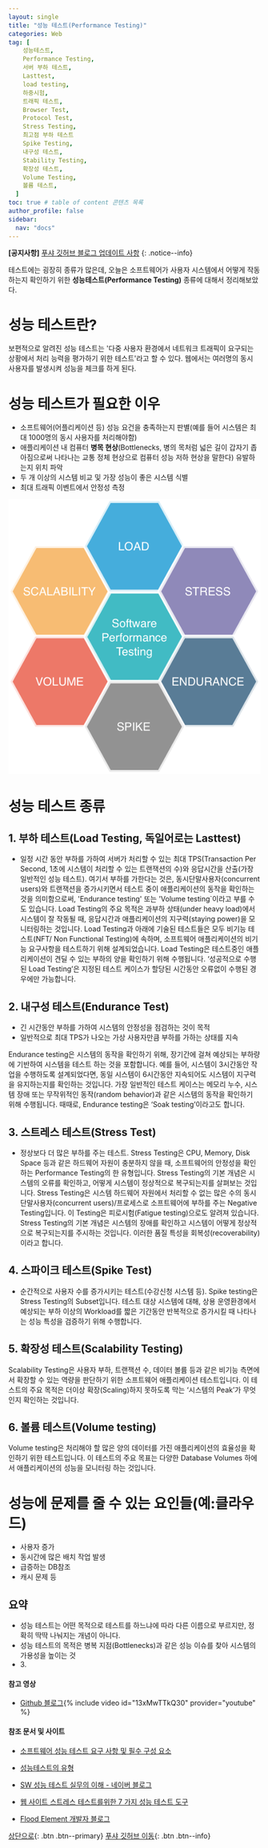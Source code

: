 ```yaml
---
layout: single
title: "성능 테스트(Performance Testing)"
categories: Web
tag: [
    성능테스트,
    Performance Testing,
    서버 부하 테스트,
    Lasttest,
    load testing,
    하중시험,
    트래픽 테스트,
    Browser Test,
    Protocol Test,
    Stress Testing,
    최고점 부하 테스트
    Spike Testing,
    내구성 테스트,
    Stability Testing,
    확장성 테스트,
    Volume Testing,
    볼륨 테스트,
  ]
toc: true # table of content 콘텐츠 목록
author_profile: false
sidebar:
  nav: "docs"
---
```


**[공지사항]** [푸샤 깃허브 블로그 업데이트 사항](https://github.com/de24world/de24world.github.io)
{: .notice--info}

테스트에는 굉장히 종류가 많은데, 오늘은 소프트웨어가 사용자 시스템에서 어떻게 작동하는지 확인하기 위한 **성능테스트(Performance Testing)** 종류에 대해서 정리해보았다.

# 성능 테스트란?

보편적으로 알려진 성능 테스트는 '다중 사용자 환경에서 네트워크 트래픽이 요구되는 상황에서 처리 능력을 평가하기 위한 테스트'라고 할 수 있다. 웹에서는 여러명의 동시 사용자를 발생시켜 성능을 체크를 하게 된다.

# 성능 테스트가 필요한 이우

- 소프트웨어(어플리케이션 등) 성능 요건을 충족하는지 판별(예를 들어 시스템은 최대 1000명의 동시 사용자를 처리해야함)
- 애플리케이션 내 컴퓨터 **병목 현상**(Bottlenecks, 병의 목처럼 넓은 길이 갑자기 좁아짐으로써 나타나는 교통 정체 현상으로 컴퓨터 성능 저하 현상을 말한다) 유발하는지 위치 파악
- 두 개 이상의 시스템 비교 및 가장 성능이 좋은 시스템 식별
- 최대 트래픽 이벤트에서 안정성 측정

<img src="/assets/images/Test/performance_testing.png" />

# 성능 테스트 종류

## 1. 부하 테스트(Load Testing, 독일어로는 Lasttest)

- 일정 시간 동안 부하를 가하여 서버가 처리할 수 있는 최대 TPS(Transaction Per Second, 1초에 시스템이 처리할 수 있는 트랜잭션의 수)와 응답시간을 산출(가장 일반적인 성능 테스트). 여기서 부하를 가한다는 것은, 동시단말사용자(concurrent users)와 트랜잭션을 증가시키면서 테스트 중이 애플리케이션의 동작을 확인하는 것을 의미함으로써, 'Endurance testing' 또는 'Volume testing`이라고 부를 수도 있습니다. Load Testing의 주요 목적은 과부하 상태(under heavy load)에서 시스템이 잘 작동될 때, 응답시간과 애플리케이션의 지구력(staying power)을 모니터링하는 것입니다. Load Testing과 아래에 기술된 테스트들은 모두 비기능 테스트(NFT/ Non Functional Testing)에 속하며, 소프트웨어 애플리케이션의 비기능 요구사항을 테스트하기 위해 설계되었습니다. Load Testing은 테스트중인 애플리케이션이 견딜 수 있는 부하의 양을 확인하기 위해 수행됩니다. ‘성공적으로 수행된 Load Testing’은 지정된 테스트 케이스가 할당된 시간동안 오류없이 수행된 경우에만 가능합니다.

## 2. 내구성 테스트(Endurance Test)

- 긴 시간동안 부하를 가하여 시스템의 안정성을 점검하는 것이 목적
- 일반적으로 최대 TPS가 나오는 가상 사용자만큼 부하를 가하는 상태를 지속

Endurance testing은 시스템의 동작을 확인하기 위해, 장기간에 걸쳐 예상되는 부하량에 기반하여 시스템을 테스트 하는 것을 포함합니다. 예를 들어, 시스템이 3시간동안 작업을 수행하도록 설계되었다면, 동일 시스템이 6시간동안 지속되어도 시스템이 지구력을 유지하는지를 확인하는 것입니다. 가장 일반적인 테스트 케이스는 메모리 누수, 시스템 장애 또는 무작위적인 동작(random behavior)과 같은 시스템의 동작을 확인하기 위해 수행됩니다. 때때로, Endurance testing은 ‘Soak testing’이라고도 합니다.

## 3. 스트레스 테스트(Stress Test)

- 정상보다 더 많은 부하를 주는 테스트. Stress Testing은 CPU, Memory, Disk Space 등과 같은 하드웨어 자원이 충분하지 않을 때, 소프트웨어의 안정성을 확인하는 Performance Testing의 한 유형입니다. Stress Testing의 기본 개념은 시스템의 오류를 확인하고, 어떻게 시스템이 정상적으로 복구되는지를 살펴보는 것입니다. Stress Testing은 시스템 하드웨어 자원에서 처리할 수 없는 많은 수의 동시단말사용자(concurrent users)/프로세스로 소프트웨어에 부하를 주는 Negative Testing입니다. 이 Testing은 피로시험(Fatigue testing)으로도 알려져 있습니다. Stress Testing의 기본 개념은 시스템의 장애를 확인하고 시스템이 어떻게 정상적으로 복구되는지를 주시하는 것입니다. 이러한 품질 특성을 회복성(recoverability)이라고 합니다.

## 4. 스파이크 테스트(Spike Test)

- 순간적으로 사용자 수를 증가시키는 테스트(수강신청 시스템 등). Spike testing은 Stress Testing의 Subset입니다. 테스트 대상 시스템에 대해, 상용 운영환경에서 예상되는 부하 이상의 Workload를 짧은 기간동안 반복적으로 증가시킬 때 나타나는 성능 특성을 검증하기 위해 수행합니다.

## 5. 확장성 테스트(Scalability Testing)

Scalability Testing은 사용자 부하, 트랜잭션 수, 데이터 볼륨 등과 같은 비기능 측면에서 확장할 수 있는 역량을 판단하기 위한 소프트웨어 애플리케이션 테스트입니다. 이 테스트의 주요 목적은 더이상 확장(Scaling)하지 못하도록 막는 ‘시스템의 Peak’가 무엇인지 확인하는 것입니다.

## 6. 볼륨 테스트(Volume testing)

Volume testing은 처리해야 할 많은 양의 데이터를 가진 애플리케이션의 효율성을 확인하기 위한 테스트입니다. 이 테스트의 주요 목표는 다양한 Database Volumes 하에서 애플리케이션의 성능을 모니터링 하는 것입니다.

# 성능에 문제를 줄 수 있는 요인들(예:클라우드)

- 사용자 증가
- 동시간에 많은 배치 작업 발생
- 급증하는 DB참조
- 캐시 문제 등

<div class="notice--success">
<h2>요약</h2>
<ul>
  <li>성능 테스트는 어떤 목적으로 테스트를 하느냐에 따라 다른 이름으로 부르지만, 정확히 딱딱 나눠지는 개념이 아니다. </li>
  <li>성능 테스트의 목적은 병복 지점(Bottlenecks)과 같은 성능 이슈를 찾아 시스템의 가용성을 높이는 것 </li>
  <li>3. </li>
</ul>
</div>

#### 참고 영상

- [Github 블로그](https://youtu.be/13xMwTTkQ30){% include video id="13xMwTTkQ30" provider="youtube" %}

#### 참조 문서 및 사이트

- [소프트웨어 성능 테스트 요구 사항 및 필수 구성 요소](https://blog.naver.com/PostView.nhn?blogId=ki630808&logNo=222147614041)
- [성능테스트의 유형](https://softwareqalab.tistory.com/58)
- [SW 성능 테스트 실무의 이해 - 네이버 블로그](https://blog.naver.com/PostView.nhn?blogId=wisestone2007&logNo=222071631718&categoryNo=44&parentCategoryNo=0&viewDate=&currentPage=1&postListTopCurrentPage=1&from=search)

- [웹 사이트 스트레스 테스트를위한 7 가지 성능 테스트 도구](https://www.webhostingsecretrevealed.net/ko/blog/web-tools/load-testing-tools/)
- [Flood Element 개발자 블로그](https://notes.nicolevanderhoeven.com/Fork+My+Brain)

[상단으로](#성능-테스트란?){: .btn .btn--primary}
[푸샤 깃허브 이동](https://github.com/de24world){: .btn .btn--info}
